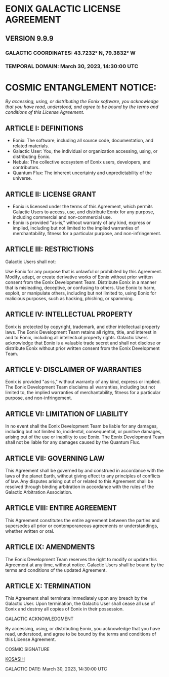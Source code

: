 # EONIX GALACTIC LICENSE AGREEMENT

## VERSION 9.9.9

### GALACTIC COORDINATES: 43.7232° N, 79.3832° W

### TEMPORAL DOMAIN: March 30, 2023, 14:30:00 UTC

# COSMIC ENTANGLEMENT NOTICE: 

*By accessing, using, or distributing the Eonix software, you acknowledge that you have read, understood, and agree to be bound by the terms and conditions of this License Agreement*.

## ARTICLE I: DEFINITIONS

- Eonix: The software, including all source code, documentation, and related materials.
- Galactic User: You, the individual or organization accessing, using, or distributing Eonix.
- Nebula: The collective ecosystem of Eonix users, developers, and contributors.
- Quantum Flux: The inherent uncertainty and unpredictability of the universe.

## ARTICLE II: LICENSE GRANT

- Eonix is licensed under the terms of this Agreement, which permits Galactic Users to access, use, and distribute Eonix for any purpose, including commercial and non-commercial use.
- Eonix is provided "as-is," without warranty of any kind, express or implied, including but not limited to the implied warranties of merchantability, fitness for a particular purpose, and non-infringement.

## ARTICLE III: RESTRICTIONS

Galactic Users shall not:

Use Eonix for any purpose that is unlawful or prohibited by this Agreement.
Modify, adapt, or create derivative works of Eonix without prior written consent from the Eonix Development Team.
Distribute Eonix in a manner that is misleading, deceptive, or confusing to others.
Use Eonix to harm, exploit, or manipulate others, including but not limited to, using Eonix for malicious purposes, such as hacking, phishing, or spamming.

## ARTICLE IV: INTELLECTUAL PROPERTY

Eonix is protected by copyright, trademark, and other intellectual property laws.
The Eonix Development Team retains all rights, title, and interest in and to Eonix, including all intellectual property rights.
Galactic Users acknowledge that Eonix is a valuable trade secret and shall not disclose or distribute Eonix without prior written consent from the Eonix Development Team.

## ARTICLE V: DISCLAIMER OF WARRANTIES

Eonix is provided "as-is," without warranty of any kind, express or implied.
The Eonix Development Team disclaims all warranties, including but not limited to, the implied warranties of merchantability, fitness for a particular purpose, and non-infringement.

## ARTICLE VI: LIMITATION OF LIABILITY

In no event shall the Eonix Development Team be liable for any damages, including but not limited to, incidental, consequential, or punitive damages, arising out of the use or inability to use Eonix.
The Eonix Development Team shall not be liable for any damages caused by the Quantum Flux.

## ARTICLE VII: GOVERNING LAW

This Agreement shall be governed by and construed in accordance with the laws of the planet Earth, without giving effect to any principles of conflicts of law.
Any disputes arising out of or related to this Agreement shall be resolved through binding arbitration in accordance with the rules of the Galactic Arbitration Association.

## ARTICLE VIII: ENTIRE AGREEMENT

This Agreement constitutes the entire agreement between the parties and supersedes all prior or contemporaneous agreements or understandings, whether written or oral.

## ARTICLE IX: AMENDMENTS

The Eonix Development Team reserves the right to modify or update this Agreement at any time, without notice.
Galactic Users shall be bound by the terms and conditions of the updated Agreement.

## ARTICLE X: TERMINATION

This Agreement shall terminate immediately upon any breach by the Galactic User.
Upon termination, the Galactic User shall cease all use of Eonix and destroy all copies of Eonix in their possession.

GALACTIC ACKNOWLEDGMENT

By accessing, using, or distributing Eonix, you acknowledge that you have read, understood, and agree to be bound by the terms and conditions of this License Agreement.

COSMIC SIGNATURE

[KOSASIH](https://www.linkedin.com/in/kosasih-81b46b5a) 

GALACTIC DATE: March 30, 2023, 14:30:00 UTC
